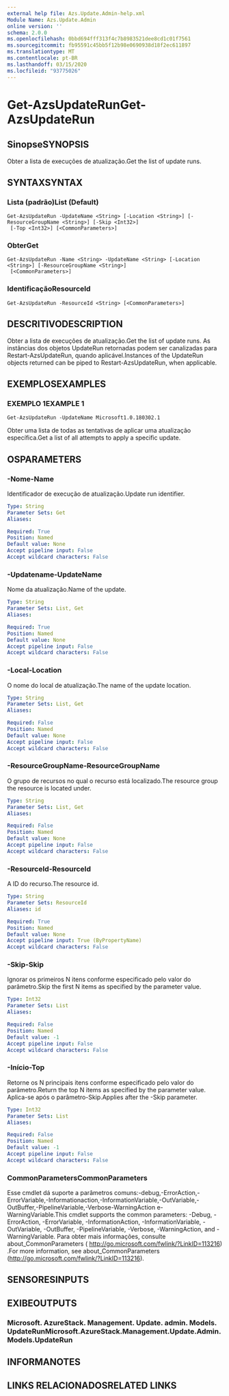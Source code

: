 ```yaml
---
external help file: Azs.Update.Admin-help.xml
Module Name: Azs.Update.Admin
online version: ''
schema: 2.0.0
ms.openlocfilehash: 0bbd694fff313f4c7b8983521dee8cd1c01f7561
ms.sourcegitcommit: fb95591c45bb5f12b98e0690938d18f2ec611897
ms.translationtype: MT
ms.contentlocale: pt-BR
ms.lasthandoff: 03/15/2020
ms.locfileid: "93775026"
---
```

# <span data-ttu-id="f7c5c-101">Get-AzsUpdateRun</span><span class="sxs-lookup"><span data-stu-id="f7c5c-101">Get-AzsUpdateRun</span></span>

## <span data-ttu-id="f7c5c-102">Sinopse</span><span class="sxs-lookup"><span data-stu-id="f7c5c-102">SYNOPSIS</span></span>
<span data-ttu-id="f7c5c-103">Obter a lista de execuções de atualização.</span><span class="sxs-lookup"><span data-stu-id="f7c5c-103">Get the list of update runs.</span></span>

## <span data-ttu-id="f7c5c-104">SYNTAX</span><span class="sxs-lookup"><span data-stu-id="f7c5c-104">SYNTAX</span></span>

### <span data-ttu-id="f7c5c-105">Lista (padrão)</span><span class="sxs-lookup"><span data-stu-id="f7c5c-105">List (Default)</span></span>
```
Get-AzsUpdateRun -UpdateName <String> [-Location <String>] [-ResourceGroupName <String>] [-Skip <Int32>]
 [-Top <Int32>] [<CommonParameters>]
```

### <span data-ttu-id="f7c5c-106">Obter</span><span class="sxs-lookup"><span data-stu-id="f7c5c-106">Get</span></span>
```
Get-AzsUpdateRun -Name <String> -UpdateName <String> [-Location <String>] [-ResourceGroupName <String>]
 [<CommonParameters>]
```

### <span data-ttu-id="f7c5c-107">Identificação</span><span class="sxs-lookup"><span data-stu-id="f7c5c-107">ResourceId</span></span>
```
Get-AzsUpdateRun -ResourceId <String> [<CommonParameters>]
```

## <span data-ttu-id="f7c5c-108">DESCRITIVO</span><span class="sxs-lookup"><span data-stu-id="f7c5c-108">DESCRIPTION</span></span>
<span data-ttu-id="f7c5c-109">Obter a lista de execuções de atualização.</span><span class="sxs-lookup"><span data-stu-id="f7c5c-109">Get the list of update runs.</span></span> <span data-ttu-id="f7c5c-110">As instâncias dos objetos UpdateRun retornadas podem ser canalizadas para Restart-AzsUpdateRun, quando aplicável.</span><span class="sxs-lookup"><span data-stu-id="f7c5c-110">Instances of the UpdateRun objects returned can be piped to Restart-AzsUpdateRun, when applicable.</span></span>

## <span data-ttu-id="f7c5c-111">EXEMPLOS</span><span class="sxs-lookup"><span data-stu-id="f7c5c-111">EXAMPLES</span></span>

### <span data-ttu-id="f7c5c-112">EXEMPLO 1</span><span class="sxs-lookup"><span data-stu-id="f7c5c-112">EXAMPLE 1</span></span>
```
Get-AzsUpdateRun -UpdateName Microsoft1.0.180302.1
```

<span data-ttu-id="f7c5c-113">Obter uma lista de todas as tentativas de aplicar uma atualização específica.</span><span class="sxs-lookup"><span data-stu-id="f7c5c-113">Get a list of all attempts to apply a specific update.</span></span>

## <span data-ttu-id="f7c5c-114">OS</span><span class="sxs-lookup"><span data-stu-id="f7c5c-114">PARAMETERS</span></span>

### <span data-ttu-id="f7c5c-115">-Nome</span><span class="sxs-lookup"><span data-stu-id="f7c5c-115">-Name</span></span>
<span data-ttu-id="f7c5c-116">Identificador de execução de atualização.</span><span class="sxs-lookup"><span data-stu-id="f7c5c-116">Update run identifier.</span></span>

```yaml
Type: String
Parameter Sets: Get
Aliases:

Required: True
Position: Named
Default value: None
Accept pipeline input: False
Accept wildcard characters: False
```

### <span data-ttu-id="f7c5c-117">-Updatename</span><span class="sxs-lookup"><span data-stu-id="f7c5c-117">-UpdateName</span></span>
<span data-ttu-id="f7c5c-118">Nome da atualização.</span><span class="sxs-lookup"><span data-stu-id="f7c5c-118">Name of the update.</span></span>

```yaml
Type: String
Parameter Sets: List, Get
Aliases:

Required: True
Position: Named
Default value: None
Accept pipeline input: False
Accept wildcard characters: False
```

### <span data-ttu-id="f7c5c-119">-Local</span><span class="sxs-lookup"><span data-stu-id="f7c5c-119">-Location</span></span>
<span data-ttu-id="f7c5c-120">O nome do local de atualização.</span><span class="sxs-lookup"><span data-stu-id="f7c5c-120">The name of the update location.</span></span>

```yaml
Type: String
Parameter Sets: List, Get
Aliases:

Required: False
Position: Named
Default value: None
Accept pipeline input: False
Accept wildcard characters: False
```

### <span data-ttu-id="f7c5c-121">-ResourceGroupName</span><span class="sxs-lookup"><span data-stu-id="f7c5c-121">-ResourceGroupName</span></span>
<span data-ttu-id="f7c5c-122">O grupo de recursos no qual o recurso está localizado.</span><span class="sxs-lookup"><span data-stu-id="f7c5c-122">The resource group the resource is located under.</span></span>

```yaml
Type: String
Parameter Sets: List, Get
Aliases:

Required: False
Position: Named
Default value: None
Accept pipeline input: False
Accept wildcard characters: False
```

### <span data-ttu-id="f7c5c-123">-ResourceId</span><span class="sxs-lookup"><span data-stu-id="f7c5c-123">-ResourceId</span></span>
<span data-ttu-id="f7c5c-124">A ID do recurso.</span><span class="sxs-lookup"><span data-stu-id="f7c5c-124">The resource id.</span></span>

```yaml
Type: String
Parameter Sets: ResourceId
Aliases: id

Required: True
Position: Named
Default value: None
Accept pipeline input: True (ByPropertyName)
Accept wildcard characters: False
```

### <span data-ttu-id="f7c5c-125">-Skip</span><span class="sxs-lookup"><span data-stu-id="f7c5c-125">-Skip</span></span>
<span data-ttu-id="f7c5c-126">Ignorar os primeiros N itens conforme especificado pelo valor do parâmetro.</span><span class="sxs-lookup"><span data-stu-id="f7c5c-126">Skip the first N items as specified by the parameter value.</span></span>

```yaml
Type: Int32
Parameter Sets: List
Aliases:

Required: False
Position: Named
Default value: -1
Accept pipeline input: False
Accept wildcard characters: False
```

### <span data-ttu-id="f7c5c-127">-Início</span><span class="sxs-lookup"><span data-stu-id="f7c5c-127">-Top</span></span>
<span data-ttu-id="f7c5c-128">Retorne os N principais itens conforme especificado pelo valor do parâmetro.</span><span class="sxs-lookup"><span data-stu-id="f7c5c-128">Return the top N items as specified by the parameter value.</span></span>
<span data-ttu-id="f7c5c-129">Aplica-se após o parâmetro-Skip.</span><span class="sxs-lookup"><span data-stu-id="f7c5c-129">Applies after the -Skip parameter.</span></span>

```yaml
Type: Int32
Parameter Sets: List
Aliases:

Required: False
Position: Named
Default value: -1
Accept pipeline input: False
Accept wildcard characters: False
```

### <span data-ttu-id="f7c5c-130">CommonParameters</span><span class="sxs-lookup"><span data-stu-id="f7c5c-130">CommonParameters</span></span>
<span data-ttu-id="f7c5c-131">Esse cmdlet dá suporte a parâmetros comuns:-debug,-ErrorAction,-ErrorVariable,-Informationaction,-InformationVariable,-OutVariable,-OutBuffer,-PipelineVariable,-Verbose-WarningAction e-WarningVariable.</span><span class="sxs-lookup"><span data-stu-id="f7c5c-131">This cmdlet supports the common parameters: -Debug, -ErrorAction, -ErrorVariable, -InformationAction, -InformationVariable, -OutVariable, -OutBuffer, -PipelineVariable, -Verbose, -WarningAction, and -WarningVariable.</span></span> <span data-ttu-id="f7c5c-132">Para obter mais informações, consulte about_CommonParameters ( http://go.microsoft.com/fwlink/?LinkID=113216) .</span><span class="sxs-lookup"><span data-stu-id="f7c5c-132">For more information, see about_CommonParameters (http://go.microsoft.com/fwlink/?LinkID=113216).</span></span>

## <span data-ttu-id="f7c5c-133">SENSORES</span><span class="sxs-lookup"><span data-stu-id="f7c5c-133">INPUTS</span></span>

## <span data-ttu-id="f7c5c-134">EXIBE</span><span class="sxs-lookup"><span data-stu-id="f7c5c-134">OUTPUTS</span></span>

### <span data-ttu-id="f7c5c-135">Microsoft. AzureStack. Management. Update. admin. Models. UpdateRun</span><span class="sxs-lookup"><span data-stu-id="f7c5c-135">Microsoft.AzureStack.Management.Update.Admin.Models.UpdateRun</span></span>

## <span data-ttu-id="f7c5c-136">INFORMA</span><span class="sxs-lookup"><span data-stu-id="f7c5c-136">NOTES</span></span>

## <span data-ttu-id="f7c5c-137">LINKS RELACIONADOS</span><span class="sxs-lookup"><span data-stu-id="f7c5c-137">RELATED LINKS</span></span>
